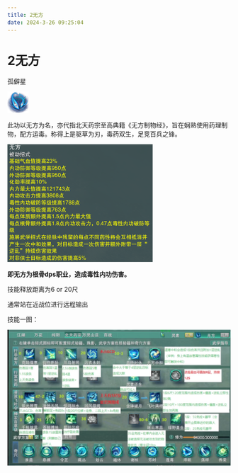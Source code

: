 ```yaml
---
title: 2无方
date: 2024-3-26 09:25:04
---
```


# 2无方

孤僻星

​![10627](assets/10627-20240218142214-amdgtnd.png)​

此功以无方为名，亦代指北天药宗至高典籍《无方制物经》，旨在娴熟使用药理制物，配方运毒。称得上是驱草为刃，毒药双生，足竞百兵之锋。

​![image](assets/image-20240219183156-a7hexb7.png)​

**即无方为根骨dps职业，造成毒性内功伤害。**

技能释放距离为6 or 20尺

通常站在近战位进行远程输出

技能一图：

​![image](assets/image-20240325150932-5r7vca9.png)​
